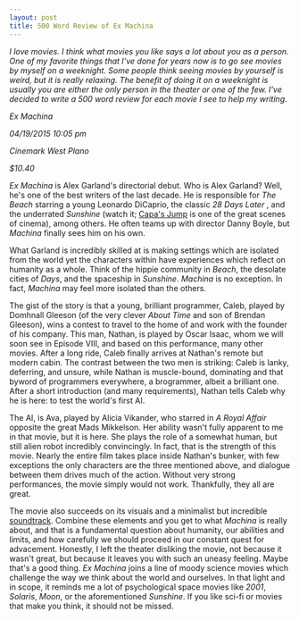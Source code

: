 ```yaml
---
layout: post
title: 500 Word Review of Ex Machina 
---
```


*I love movies. I think what movies you like says a lot about you as a person. One of my favorite things that I've done for years now is to go see movies by myself on a weeknight. Some people think seeing movies by yourself is weird, but it is really relaxing. The benefit of doing it on a weeknight is usually you are either the only person in the theater or one of the few. I've decided to write a 500 word review for each movie I see to help my writing.*

*Ex Machina*

*04/19/2015 10:05 pm*

*Cinemark West Plano*

*$10.40* 

*Ex Machina* is Alex Garland's directorial debut. Who is Alex Garland? Well, he's one of the best writers of the last decade. He is responsible for *The Beach* starring a young Leonardo DiCaprio, the classic *28 Days Later* , and the underrated *Sunshine* (watch it; [Capa's Jump](https://www.youtube.com/watch?v=clG_1sqOsBs) is one of the great scenes of cinema), among others. He often teams up with director Danny Boyle, but *Machina* finally sees him on his own.

What Garland is incredibly skilled at is making settings which are isolated from the world yet the characters within have experiences which reflect on humanity as a whole. Think of the hippie community in *Beach*, the desolate cities of *Days*, and the spaceship in *Sunshine*. *Machina* is no exception. In fact, *Machina* may feel more isolated than the others.  

The gist of the story is that a young, brilliant programmer, Caleb, played by Domhnall Gleeson (of the very clever *About Time* and son of Brendan Gleeson), wins a contest to travel to the home of and work with the founder of his company. This man, Nathan, is played by Oscar Isaac, whom we will soon see in Episode VIII, and based on this performance, many other movies. After a long ride, Caleb finally arrives at Nathan's remote but modern cabin. The contrast between the two men is striking: Caleb is lanky, deferring, and unsure, while Nathan is muscle-bound, dominating and that byword of programmers everywhere, a brogrammer, albeit a brilliant one. After a short introduction (and many requirements), Nathan tells Caleb why he is here: to test the world's first AI. 

The AI, is Ava, played by Alicia Vikander, who starred in *A Royal Affair* opposite the great Mads Mikkelson. Her ability wasn't fully apparent to me in that movie, but it is here. She plays the role of a somewhat human, but still alien robot incredibly convincingly. In fact, that is the strength of this movie. Nearly the entire film takes place inside Nathan's bunker, with few exceptions the only characters are the three mentioned above, and dialogue between them drives much of the action. Without very strong performances, the movie simply would not work. Thankfully, they all are great.   

The movie also succeeds on its visuals and a minimalist but incredible [soundtrack](https://play.spotify.com/album/7jmxtx3nVVLynX0rzBbEhI?play=true&utm_source=open.spotify.com&utm_medium=open). Combine these elements and you get to what *Machina* is really about, and that is a fundamental question about humanity, our abilities and limits, and how carefully we should proceed in our constant quest for advacement. Honestly, I left the theater disliking the movie, not because it wasn't great, but because it leaves you with such an uneasy feeling. Maybe that's a good thing. *Ex Machina* joins a line of moody science movies which challenge the way we think about the world and ourselves. In that light and in scope, it reminds me a lot of psychological space movies like *2001*, *Solaris*, *Moon*, or the aforementioned *Sunshine*. If you like sci-fi or movies that make you think, it should not be missed. 
